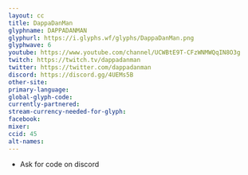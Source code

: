 ```yaml
---
layout: cc
title: DappaDanMan
glyphname: DAPPADANMAN
glyphurl: https://i.glyphs.wf/glyphs/DappaDanMan.png
glyphwave: 6
youtube: https://www.youtube.com/channel/UCWBtE9T-CFzWNMWQqIN8O3g
twitch: https://twitch.tv/dappadanman
twitter: https://twitter.com/dappadanman
discord: https://discord.gg/4UEMs5B
other-site: 
primary-language: 
global-glyph-code: 
currently-partnered: 
stream-currency-needed-for-glyph: 
facebook: 
mixer: 
ccid: 45
alt-names: 
---
```

* Ask for code on discord
